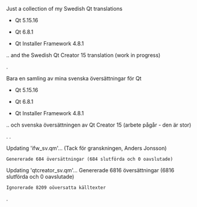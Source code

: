 Just a collection of my Swedish Qt translations


- Qt 5.15.16

- Qt 6.8.1

- Qt Installer Framework 4.8.1


.. and the Swedish Qt Creator 15 translation (work in progress)


.


Bara en samling av mina svenska översättningar för Qt

- Qt 5.15.16

- Qt 6.8.1

- Qt Installer Framework 4.8.1


.. och svenska översättningen av Qt Creator 15 (arbete pågår - den är stor)

.
.

Updating 'ifw_sv.qm'... (Tack för granskningen, Anders Jonsson)

    Genererade 684 översättningar (684 slutförda och 0 oavslutade)



Updating 'qtcreator_sv.qm'...
    Genererade 6816 översättningar (6816 slutförda och 0 oavslutade)
    
    Ignorerade 8209 oöversatta källtexter

.


